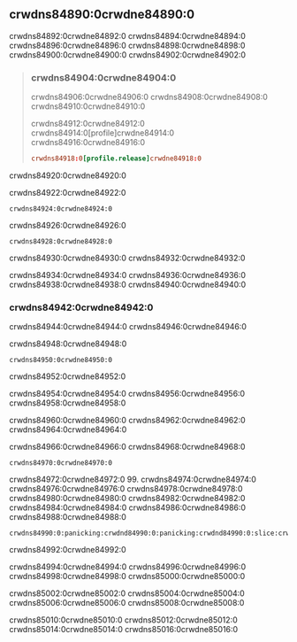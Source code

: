 ## crwdns84890:0crwdne84890:0

crwdns84892:0crwdne84892:0 crwdns84894:0crwdne84894:0 crwdns84896:0crwdne84896:0 crwdns84898:0crwdne84898:0 crwdns84900:0crwdne84900:0 crwdns84902:0crwdne84902:0

> ### crwdns84904:0crwdne84904:0
> 
> crwdns84906:0crwdne84906:0 crwdns84908:0crwdne84908:0 crwdns84910:0crwdne84910:0
> 
> crwdns84912:0crwdne84912:0 crwdns84914:0[profile]crwdne84914:0 crwdns84916:0crwdne84916:0
> 
> ```toml
> crwdns84918:0[profile.release]crwdne84918:0
> ```

crwdns84920:0crwdne84920:0

<span class="filename">crwdns84922:0crwdne84922:0</span>

```rust,should_panic,panics
crwdns84924:0crwdne84924:0
```

crwdns84926:0crwdne84926:0

```console
crwdns84928:0crwdne84928:0
```

crwdns84930:0crwdne84930:0 crwdns84932:0crwdne84932:0

crwdns84934:0crwdne84934:0 crwdns84936:0crwdne84936:0 crwdns84938:0crwdne84938:0 crwdns84940:0crwdne84940:0

### crwdns84942:0crwdne84942:0

crwdns84944:0crwdne84944:0 crwdns84946:0crwdne84946:0

<span class="filename">crwdns84948:0crwdne84948:0</span>

```rust,should_panic,panics
crwdns84950:0crwdne84950:0
```


<span class="caption">crwdns84952:0crwdne84952:0</span>

crwdns84954:0crwdne84954:0 crwdns84956:0crwdne84956:0 crwdns84958:0crwdne84958:0

crwdns84960:0crwdne84960:0 crwdns84962:0crwdne84962:0 crwdns84964:0crwdne84964:0

crwdns84966:0crwdne84966:0 crwdns84968:0crwdne84968:0

```console
crwdns84970:0crwdne84970:0
```

crwdns84972:0crwdne84972:0
99. crwdns84974:0crwdne84974:0 crwdns84976:0crwdne84976:0 crwdns84978:0crwdne84978:0 crwdns84980:0crwdne84980:0 crwdns84982:0crwdne84982:0 crwdns84984:0crwdne84984:0 crwdns84986:0crwdne84986:0 crwdns84988:0crwdne84988:0

<!-- manual-regeneration
cd listings/ch09-error-handling/listing-09-01
RUST_BACKTRACE=1 cargo run
copy the backtrace output below
check the backtrace number mentioned in the text below the listing
-->

```console
crwdns84990:0:panicking:crwdnd84990:0:panicking:crwdnd84990:0:slice:crwdnd84990:0:index:crwdnd84990:0[T]crwdnd84990:0:slice:crwdnd84990:0:index:crwdnd84990:0:ops:crwdnd84990:0:index:crwdnd84990:0[T]crwdnd84990:0:vec:crwdnd84990:0:ops:crwdnd84990:0:index:crwdnd84990:0:ops:crwdnd84990:0:function:crwdnd84990:0:FnOnce:crwdne84990:0
```


<span class="caption">crwdns84992:0crwdne84992:0</span>

crwdns84994:0crwdne84994:0 crwdns84996:0crwdne84996:0 crwdns84998:0crwdne84998:0 crwdns85000:0crwdne85000:0

crwdns85002:0crwdne85002:0 crwdns85004:0crwdne85004:0 crwdns85006:0crwdne85006:0 crwdns85008:0crwdne85008:0

crwdns85010:0crwdne85010:0<!-- ignore --> crwdns85012:0crwdne85012:0 crwdns85014:0crwdne85014:0
crwdns85016:0crwdne85016:0
